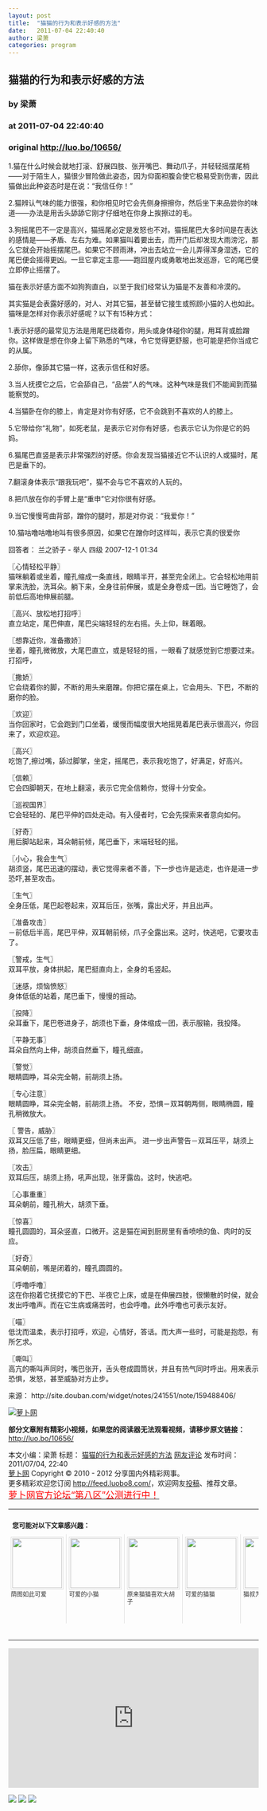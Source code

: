 ```yaml
---
layout: post
title:  "猫猫的行为和表示好感的方法"
date:   2011-07-04 22:40:40
author: 梁萧
categories: program
---
```


## 猫猫的行为和表示好感的方法
### by 梁萧
### at 2011-07-04 22:40:40
### original <http://luo.bo/10656/>

<p>1.猫在什么时候会就地打滚、舒展四肢、张开嘴巴、舞动爪子，并轻轻摇摆尾梢——对于陌生人，猫很少冒险做此姿态，因为仰面袒腹会使它极易受到伤害，因此猫做出此种姿态时是在说：“我信任你！”</p><p>2.猫辨认气味的能力很强，和你相见时它会先侧身擦擦你，然后坐下来品尝你的味道——办法是用舌头舔舔它刚才仔细地在你身上挨擦过的毛。</p><p>3.狗摇尾巴不一定是高兴，猫摇尾必定是发怒也不对。猫摇尾巴大<span></span>多时间是在表达的感情是——矛盾、左右为难。如果猫叫着要出去，而开门后却发现大雨滂沱，那么它就会开始摇摆尾巴。如果它不顾雨淋，冲出去站立一会儿弄得浑身湿透，它的尾巴便会摇得更凶。一旦它拿定主意——跑回屋内或勇敢地出发巡游，它的尾巴便立即停止摇摆了。</p><p>猫在表示好感方面不如狗狗直白，以至于我们经常认为猫是不友善和冷漠的。</p><p>其实猫是会表露好感的，对人、对其它猫，甚至替它接生或照顾小猫的人也如此。猫咪是怎样对你表示好感呢？以下有15种方式：</p><p>1.表示好感的最常见方法是用尾巴绕着你，用头或身体碰你的腿，用耳背或脸蹭你。这样做是想在你身上留下熟悉的气味，令它觉得更舒服，也可能是把你当成它的从属。</p><p>2.舔你，像舔其它猫一样，这表示信任和好感。</p><p>3.当人抚摸它之后，它会舔自己，“品尝”人的气味。这种气味是我们不能闻到而猫能察觉的。</p><p>4.当猫卧在你的膝上，肯定是对你有好感，它不会跳到不喜欢的人的膝上。</p><p>5.它带给你“礼物”，如死老鼠，是表示它对你有好感，也表示它认为你是它的妈妈。</p><p>6.猫尾巴直竖是表示非常强烈的好感。你会发现当猫接近它不认识的人或猫时，尾巴是垂下的。</p><p>7.翻滚身体表示“跟我玩吧”，猫不会与它不喜欢的人玩的。</p><p>8.把爪放在你的手臂上是“重申”它对你很有好感。</p><p>9.当它慢慢弯曲背部，蹭你的腿时，那是对你说：“我爱你！”</p><p>10.猫咕噜咕噜地叫有很多原因，如果它在蹭你时这样叫，表示它真的很爱你</p><p>回答者： 兰之骄子 - 举人 四级 2007-12-1 01:34</p><p>〖心情轻松平静〗<br> 猫咪躺着或坐着，瞳孔缩成一条直线，眼睛半开，甚至完全闭上。它会轻松地用前掌来洗脸，洗耳朵。躺下来，全身往前伸展，或是全身卷成一团。当它睡饱了，会前低后高地伸展前腿。</p><p>〖高兴、放松地打招呼〗<br> 直立站定，尾巴伸直，尾巴尖端轻轻的左右摇。头上仰，眯着眼。</p><p>〖想靠近你，准备撒娇〗<br> 坐着，瞳孔微微放，大尾巴直立，或是轻轻的摇，一眼看了就感觉到它想要过来。 打招呼，</p><p>〖撒娇〗<br> 它会绕着你的脚，不断的用头来磨蹭。你把它摆在桌上，它会用头、下巴，不断的磨你的脸。</p><p>〖欢迎〗<br> 当你回家时，它会跑到门口坐着，缓慢而幅度很大地摇晃着尾巴表示很高兴，你回来了，欢迎欢迎。</p><p>〖高兴〗<br> 吃饱了,擦过嘴，舔过脚掌，坐定，摇尾巴，表示我吃饱了，好满足，好高兴。</p><p>〖信赖〗<br> 它会四脚朝天，在地上翻滚，表示它完全信赖你，觉得十分安全。</p><p>〖巡视国界〗<br> 它会轻轻的、尾巴平伸的四处走动。有入侵者时，它会先探索来者意向如何。</p><p>〖好奇〗<br> 用后脚站起来，耳朵朝前倾，尾巴垂下，末端轻轻的摇。</p><p>〖小心，我会生气〗<br> 胡须竖，尾巴迅速的摆动，表它觉得来者不善，下一步也许是逃走，也许是进一步恐吓,甚至攻击。</p><p>〖生气〗<br> 全身压低，尾巴起卷起来，双耳后压，张嘴，露出犬牙，并且出声。</p><p>〖准备攻击〗<br> －前低后半高，尾巴平伸，双耳朝前倾，爪子全露出来。这时，快逃吧，它要攻击了。</p><p>〖警戒，生气〗<br> 双耳平放，身体拱起，尾巴挺直向上，全身的毛竖起。</p><p>〖迷感，烦恼愤怒〗<br> 身体低低的站着，尾巴垂下，慢慢的摇动。</p><p>〖投降〗<br> 朵耳垂下，尾巴卷进身子，胡须也下垂，身体缩成一团，表示服输，我投降。</p><p>〖平静无事〗<br> 耳朵自然向上伸，胡须自然垂下，瞳孔细直。</p><p>〖警觉〗<br> 眼睛圆睁，耳朵完全朝，前胡须上扬。</p><p>〖专心注意〗<br> 眼睛圆睁，耳朵完全朝，前胡须上扬。 不安，恐惧－双耳朝两侧，眼睛椭圆，瞳孔稍微放大。</p><p>〖 警告，威胁〗<br> 双耳又压低了些，眼睛更细，但尚未出声。 进一步出声警告－双耳压平，胡须上扬，脸压扁，眼睛更细。</p><p>〖攻击〗<br> 双耳后压，胡须上扬，吼声出现，张牙露齿。这时，快逃吧。</p><p>〖心事重重〗<br> 耳朵朝前，瞳孔稍大，胡须下垂。</p><p>〖惊喜〗<br> 瞳孔圆圆的，耳朵竖直，口微开。这是猫在闻到厨房里有香喷喷的鱼、肉时的反应。</p><p>〖好奇〗<br> 耳朵朝前，嘴是闭着的，瞳孔圆圆的。</p><p>〖呼噜呼噜〗<br> 这在你抱着它抚摸它的下巴、半夜它上床，或是在伸展四肢，很懒散的时侯，就会发出呼噜声。而在它生病或痛苦时，也会呼噜。此外呼噜也可表示友好。</p><p>〖喵〗<br> 低沈而温柔，表示打招呼，欢迎，心情好，答话。而大声一些时，可能是抱怨，有所乞求。</p><p>〖嘶叫〗<br> 高亢的嘶叫声同时，嘴巴张开，舌头卷成圆筒状，并且有热气同时呼出。用来表示恐惧，发怒，甚至威胁对方止步。</p><p>来源： http://site.douban.com/widget/notes/241551/note/159488406/</p><p><a title="萝卜网" href="http://dulei.si/files/2011/07/04/91f2e4f415e85bd76ac0875b0555b3e2.jpg"><img src="http://dulei.si/files/2011/07/04/91f2e4f415e85bd76ac0875b0555b3e2.jpg" alt="萝卜网" title="萝卜网" border="0"></a></p><p><strong>部分文章附有精彩小视频，如果您的阅读器无法观看视频，请移步原文链接：</strong> <a href="http://luo.bo/10656/" title="猫猫的行为和表示好感的方法">http://luo.bo/10656/</a></p> 本文小编：梁萧 标题： <a href="http://luo.bo/10656/" title="猫猫的行为和表示好感的方法">猫猫的行为和表示好感的方法</a> <a href="http://luo.bo/10656/#comments" title="to the comments">网友评论</a> 发布时间：2011/07/04, 22:40 <br> <a href="http://luo.bo/" title="萝卜网 - 人人都是艺术家">萝卜网</a> Copyright ©   2010 - 2012 分享国内外精彩网事。<br> 更多精彩欢迎您订阅 <a href="http://feed.luobo8.com/">http://feed.luobo8.com/</a>，欢迎网友<a href="http://luo.bo/delivery/">投稿</a>、推荐文章。<br> <a href="http://luo.bo/8888/"><font color="red" size="4">萝卜网官方论坛“第八区”公测进行中！</font></a><br><table cellspacing="0" cellpadding="3" border="0" style="clear:both"><tr><td colspan="5"><b><font size="-1" style="display:block!important;padding:20px 0 5px!important">您可能对以下文章感兴趣：</font></b></td></tr><tr><td width="106" valign="top" style="padding:5px!important;margin:0!important"> <a title="荫图如此可爱" style="text-decoration:none!important" href="http://app.wumii.com/ext/redirect.htm?url=http%3A%2F%2Fluo.bo%2F10588%2F&amp;from=http%3A%2F%2Fluo.bo%2F10656%2F"> <img style="margin:0!important;padding:2px!important;border:1px solid #dddddd!important;width:100px!important;height:100px!important" src="http://static.wumii.com/site_images/2011/07/04/15998662.jpg" width="100px" height="100px"><br> <font size="-1" color="#333333" style="display:block!important;line-height:15px!important;width:106px!important;font:12px/15px arial!important;height:60px!important;margin:3px 0 0 0!important;padding:0!important;overflow:hidden!important">荫图如此可爱</font> </a></td><td width="106" valign="top" style="padding:5px!important;margin:0!important;border-left:1px solid #dddddd!important"> <a title="可爱的小猫" style="text-decoration:none!important" href="http://app.wumii.com/ext/redirect.htm?url=http%3A%2F%2Fluo.bo%2F9813%2F&amp;from=http%3A%2F%2Fluo.bo%2F10656%2F"> <img style="margin:0!important;padding:2px!important;border:1px solid #dddddd!important;width:100px!important;height:100px!important" src="http://static.wumii.com/site_images/2011/06/18/13003382.jpg" width="100px" height="100px"><br> <font size="-1" color="#333333" style="display:block!important;line-height:15px!important;width:106px!important;font:12px/15px arial!important;height:60px!important;margin:3px 0 0 0!important;padding:0!important;overflow:hidden!important">可爱的小猫</font> </a></td><td width="106" valign="top" style="padding:5px!important;margin:0!important;border-left:1px solid #dddddd!important"> <a title="原来猫猫喜欢大胡子" style="text-decoration:none!important" href="http://app.wumii.com/ext/redirect.htm?url=http%3A%2F%2Fluo.bo%2F4506%2F&amp;from=http%3A%2F%2Fluo.bo%2F10656%2F"> <img style="margin:0!important;padding:2px!important;border:1px solid #dddddd!important;width:100px!important;height:100px!important" src="http://static.wumii.com/site_images/2011/01/24/2373513.jpg" width="100px" height="100px"><br> <font size="-1" color="#333333" style="display:block!important;line-height:15px!important;width:106px!important;font:12px/15px arial!important;height:60px!important;margin:3px 0 0 0!important;padding:0!important;overflow:hidden!important">原来猫猫喜欢大胡子</font> </a></td><td width="106" valign="top" style="padding:5px!important;margin:0!important;border-left:1px solid #dddddd!important"> <a title="可爱的猫猫" style="text-decoration:none!important" href="http://app.wumii.com/ext/redirect.htm?url=http%3A%2F%2Fluo.bo%2F83%2F&amp;from=http%3A%2F%2Fluo.bo%2F10656%2F"> <img style="margin:0!important;padding:2px!important;border:1px solid #dddddd!important;width:100px!important;height:100px!important" src="http://static.wumii.com/site_images/2010/11/04/654569.jpg" width="100px" height="100px"><br> <font size="-1" color="#333333" style="display:block!important;line-height:15px!important;width:106px!important;font:12px/15px arial!important;height:60px!important;margin:3px 0 0 0!important;padding:0!important;overflow:hidden!important">可爱的猫猫</font> </a></td><td width="106" valign="top" style="padding:5px!important;margin:0!important;border-left:1px solid #dddddd!important"> <a title="猫叔为什么这么红" style="text-decoration:none!important" href="http://app.wumii.com/ext/redirect.htm?url=http%3A%2F%2Fluo.bo%2F9431%2F&amp;from=http%3A%2F%2Fluo.bo%2F10656%2F"> <img style="margin:0!important;padding:2px!important;border:1px solid #dddddd!important;width:100px!important;height:100px!important" src="http://static.wumii.com/site_images/2011/06/09/11634082.jpg" width="100px" height="100px"><br> <font size="-1" color="#333333" style="display:block!important;line-height:15px!important;width:106px!important;font:12px/15px arial!important;height:60px!important;margin:3px 0 0 0!important;padding:0!important;overflow:hidden!important">猫叔为什么这么红</font> </a></td></tr><tr><td colspan="5" align="right"> <a style="text-decoration:none!important" href="http://www.wumii.com/widget/relatedItems.htm" title="无觅相关文章插件"> <font size="-1" color="#bbbbbb" style="display:block!important;font-family:arial!important;padding:5px 0!important;font-size:12px!important;color:#bbb!important">无觅</font> </a></td></tr></table><p><iframe src="http://feedads.g.doubleclick.net/~ah/f/7sv1ooo89v8jfelhdjk8plpa64/300/250?ca=1&amp;fh=280#http%3A%2F%2Fluo.bo%2F10656%2F" width="100%" height="280" frameborder="0" scrolling="no" marginwidth="0" marginheight="0"></iframe></p><div>
<a href="http://feeds.feedburner.com/~ff/tamd?a=Ypy2KlSF_5c:IRdyTiwwc9o:yIl2AUoC8zA"><img src="http://feeds.feedburner.com/~ff/tamd?d=yIl2AUoC8zA" border="0"></a> <a href="http://feeds.feedburner.com/~ff/tamd?a=Ypy2KlSF_5c:IRdyTiwwc9o:qj6IDK7rITs"><img src="http://feeds.feedburner.com/~ff/tamd?d=qj6IDK7rITs" border="0"></a> <a href="http://feeds.feedburner.com/~ff/tamd?a=Ypy2KlSF_5c:IRdyTiwwc9o:-BTjWOF_DHI"><img src="http://feeds.feedburner.com/~ff/tamd?i=Ypy2KlSF_5c:IRdyTiwwc9o:-BTjWOF_DHI" border="0"></a>
</div>